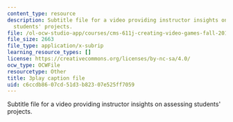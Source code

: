 ```yaml
---
content_type: resource
description: Subtitle file for a video providing instructor insights on assessing
  students' projects.
file: /ol-ocw-studio-app/courses/cms-611j-creating-video-games-fall-2014/c6ccdb8607cd51d3b82307e525ff7059_HpeJ1h0V1RE.vtt
file_size: 2663
file_type: application/x-subrip
learning_resource_types: []
license: https://creativecommons.org/licenses/by-nc-sa/4.0/
ocw_type: OCWFile
resourcetype: Other
title: 3play caption file
uid: c6ccdb86-07cd-51d3-b823-07e525ff7059
---
```

Subtitle file for a video providing instructor insights on assessing students' projects.
